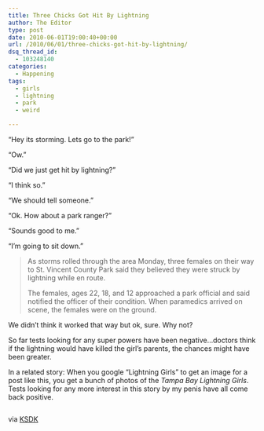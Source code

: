 ```yaml
---
title: Three Chicks Got Hit By Lightning
author: The Editor
type: post
date: 2010-06-01T19:00:40+00:00
url: /2010/06/01/three-chicks-got-hit-by-lightning/
dsq_thread_id:
  - 103248140
categories:
  - Happening
tags:
  - girls
  - lightning
  - park
  - weird

---
```

&#8220;Hey its storming. Lets go to the park!&#8221;

&#8220;Ow.&#8221;

&#8220;Did we just get hit by lightning?&#8221;

&#8220;I think so.&#8221;

&#8220;We should tell someone.&#8221;

&#8220;Ok. How about a park ranger?&#8221;

&#8220;Sounds good to me.&#8221;

&#8220;I&#8217;m going to sit down.&#8221;

> As storms rolled through the area Monday, three females on their way to St. Vincent County Park said they believed they were struck by lightning while en route.
> 
> The females, ages 22, 18, and 12 approached a park official and said notified the officer of their condition. When paramedics arrived on scene, the females were on the ground.

We didn&#8217;t think it worked that way but ok, sure. Why not?

So far tests looking for any super powers have been negative&#8230;doctors think if the lightning would have killed the girl&#8217;s parents, the chances might have been greater.

In a related story: When you google &#8220;Lightning Girls&#8221; to get an image for a post like this, you get a bunch of photos of the _Tampa Bay Lightning Girls_. Tests looking for any more interest in this story by my penis have all come back positive.

<p style="text-align: center;">
  <a href="http://media.punchingkitty.com/wordpress/2010/05/lightning-girls22.jpeg"><img class="aligncenter size-full wp-image-4767" title="lightning-girls(22)" src="http://media.punchingkitty.com/wordpress/2010/05/lightning-girls22.jpeg?filter=resize&w=580" alt="" /></a>
</p>

<p style="text-align: left;">
  via <a href="http://www.ksdk.com/news/local/story.aspx?storyid=203241&catid=3" target="_blank">KSDK</a><a href="http://media.punchingkitty.com/wordpress/2010/05/lightning-girls22.jpeg"></a>
</p>
